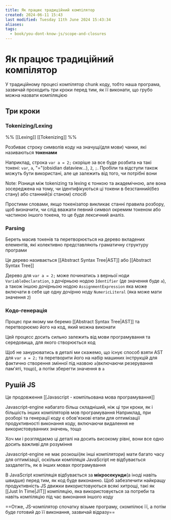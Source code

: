 ```yaml
---
title: Як працює традиційний компілятор
created: 2024-06-11 15:43
last modified: Tuesday 11th June 2024 15:43:34
aliases: 
tags:
  - book/you-dont-know-js/scope-and-closures
---
```

# Як працює традиційний компілятор

У традиційному процесі компілятор chunk коду, тобто наша програма, зазвичай проходить три кроки перед тим, як її виконати, що грубо можна назвати компіляцією

## Три кроки
### Tokenizing/Lexing

%% [[Lexing]] [[Tokenizing]] %%

Розбиває строку символів коду на значущі(для мови) чанки, які називаються **токенами**

Наприклад, строка `var a = 2;` скоріше за все буде розбита на такі токені: `var`, `a`, "="(obsidian dataview...), `2`, `;`. Пробіли та відступи також можуть бути використані, але це залежить від того, чи потрібні вони

Note: Різниця між tokenizing та lexing є тонкою та академічною, але вона зосереджена на тому, чи ідентифікуються ці токени в безстанний(без стану) або станний(зі станом) спосіб

Простими словами, якщо токенізатор викликає станні правила розбору, щоб визначити, чи слід вважати певний символ окремим токеном або частиною іншого токена, то це буде лексичний аналіз.

### Parsing

Береть масив токенів та перетворюється на дерево вкладених елементів, які колективно представляють граматичну структуру програми

Це дерево називається [[Abstract Syntax Tree|AST]] або [[Abstract Syntax Tree]]

Дерево для `var a = 2;` може починатись з верньої ноди `VariableDeclaration`, з дочірньою нодою `Identifier` (де значення буде `a`), а також іншою дочірньою нодою `AssignmentExpression` яка може включати в себе ще одну дочірню ноду `NumericLiteral` (яка може мати значення `2`)

### Кодо-генерація

Процес при якому ми беремо [[Abstract Syntax Tree|AST]] та перетворюємо його на код, який можна виконати

Цей процесс досить сильно залежить від мови програмування та середовища, для якого створюється код

Щоб не занурюватись в деталі ми скажемо, що існує способ взяти AST для `var a = 2;` та перетворити його на набір машиних інструкцій для фактично створення змінної під назвою `a`(включаючи резерування пам'яті, тощо), а потім зберегти значення в `a`

## Рушій JS

Це продовження [[Javascript - компільована мова програмування]]

Javascript-engine набагато більш складніший, ніж ці три кроки, як і більшість інших компіляторів мов програмування
Наприклад, при розборі та генерації коду є обов'язкові етапи для оптимізації продуктивності виконання коду, включаючи видалення не використовуванних значень, тощо

Хоч ми і розглядаємо ці деталі на досить високому рівні, вони все одно досить важливі для розуміння

Javascript-engine не має розкоші(як інші компілятори) мати багато часу для оптимізації, оскільки компіляція JavaScript не відбувається заздалегіть, як в інших мовах програмування

В JavaScript компіляція відбувається за **мікросекунди**(а іноді навіть швидше) перед тим, як код буде виконанно. Щоб забезпечити найкращу продуктивність JS движки використовуються всякі хитрощі, такі як [[Just In Time|JIT]] компіляцію, яка використовується за потреби та навіть компіляцію під час виконання іншого коду

==Отже, JS-компілятор спочатку візьме програму, скомпілює її, а потім буде готовий до її виконання, зазвичай відразу==